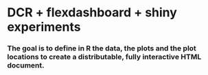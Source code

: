 # DCR + flexdashboard + shiny experiments

### The goal is to define in R the data, the plots and the plot locations to create a distributable, fully interactive HTML document.
